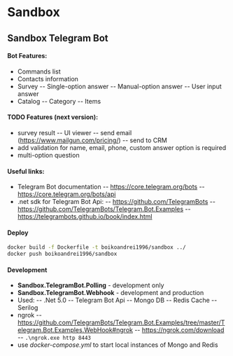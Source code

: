 # Sandbox

## Sandbox Telegram Bot

#### Bot Features:
- Commands list
- Contacts information
- Survey
    -- Single-option answer
    -- Manual-option answer
    -- User input answer
- Catalog
    -- Category
    -- Items

#### TODO Features (next version):
- survey result
    -- UI viewer
    -- send email (https://www.mailgun.com/pricing/)
    -- send to CRM 
- add validation for name, email, phone, custom answer option is required
- multi-option question

#### Useful links:
- Telegram Bot documentation
    -- https://core.telegram.org/bots
    -- https://core.telegram.org/bots/api
- .net sdk for Telegram Bot Api: 
    -- https://github.com/TelegramBots
    -- https://github.com/TelegramBots/Telegram.Bot.Examples
    -- https://telegrambots.github.io/book/index.html

#### Deploy
```sh
docker build -f Dockerfile -t boikoandrei1996/sandbox ../
docker push boikoandrei1996/sandbox
```

#### Development
- **Sandbox.TelegramBot.Polling** - development only
- **Sandbox.TelegramBot.Webhook** - development and production
- Used:
    -- .Net 5.0
    -- Telegram Bot Api
    -- Mongo DB
    -- Redis Cache
    -- Serilog
- ngrok
    -- https://github.com/TelegramBots/Telegram.Bot.Examples/tree/master/Telegram.Bot.Examples.WebHook#ngrok
    -- https://ngrok.com/download
    -- `.\ngrok.exe http 8443`
- use _docker-compose.yml_ to start local instances of Mongo and Redis
